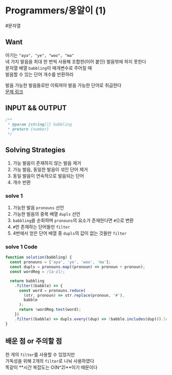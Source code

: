# Programmers/옹알이 (1)

#문자열

## Want

아기는 `"aya", "ye", "woo", "ma"`  
네 가지 발음을 최대 한 번씩 사용해 조합한(이어 붙인) 발음밖에 하지 못한다  
문자열 배열 `babbling`이 매개변수로 주어질 때  
발음할 수 있는 단어 개수를 반환하라

발음 가능한 발음들로만 이뤄져야 발음 가능한 단어로 취급한다  
[문제 링크](https://school.programmers.co.kr/learn/courses/30/lessons/120956)

## INPUT && OUTPUT

```js
/**
 * @param {string[]} babbling
 * @return {number}
 */
```

## Solving Strategies

1. 가능 발음이 존재하지 않는 발음 제거
2. 가능 발음, 동일한 발음이 섞인 단어 제거
3. 동일 발음이 연속적으로 발음되는 단어
4. 개수 반환

### solve 1

1. 가능한 발음 `pronouns` 선언
2. 가능한 발음의 중복 배열 `dupls` 선언
3. `babbling`을 순회하며 `pronouns`의 요소가 존재한다면 `#`으로 변환
4. `#`만 존재하는 단어들만 `filter`
5. 4번에서 얻은 단어 배열 중 `dupls`의 값이 없는 것들만 `filter`

### solve 1 Code

```js
function solution(babbling) {
  const pronouns = ['aya', 'ye', 'woo', 'ma'];
  const dupls = pronouns.map((pronoun) => pronoun + pronoun);
  const wordReg = /[a-z]/;

  return babbling
    .filter((babble) => {
      const word = pronouns.reduce(
        (str, pronoun) => str.replace(pronoun, '#'),
        babble
      );
      return !wordReg.test(word);
    })
    .filter((babble) => dupls.every((dup) => !babble.includes(dup))).length;
}
```

## 배운 점 or 주의할 점

한 개의 `filter`를 사용할 수 있었지만  
가독성을 위해 2개의 `filter`로 나눠 사용하였다  
똑같이 **시간 복잡도는 O(N^2)**이기 때문이다

